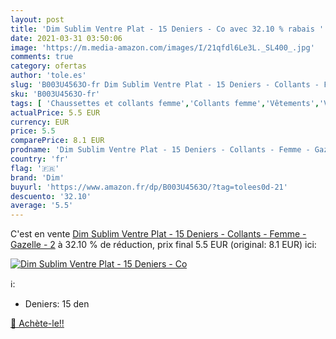 ```yaml
---
layout: post
title: 'Dim Sublim Ventre Plat - 15 Deniers - Co avec 32.10 % rabais '
date: 2021-03-31 03:50:06
image: 'https://m.media-amazon.com/images/I/21qfdl6Le3L._SL400_.jpg'
comments: true
category: ofertas
author: 'tole.es'
slug: 'B003U4563O-fr Dim Sublim Ventre Plat - 15 Deniers - Collants - Femme -...'
sku: 'B003U4563O-fr'
tags: [ 'Chaussettes et collants femme','Collants femme','Vêtements','Vêtements femme','dim', ]
actualPrice: 5.5 EUR
currency: EUR
price: 5.5
comparePrice: 8.1 EUR
prodname: 'Dim Sublim Ventre Plat - 15 Deniers - Collants - Femme - Gazelle - 2'
country: 'fr'
flag: '🇫🇷'
brand: 'Dim'
buyurl: 'https://www.amazon.fr/dp/B003U4563O/?tag=tolees0d-21'
descuento: '32.10'
average: '5.5'
---
```


C'est en vente [Dim Sublim Ventre Plat - 15 Deniers - Collants - Femme - Gazelle - 2](https://www.amazon.fr/dp/B003U4563O/?tag=tolees0d-21)  à  32.10 % de réduction, prix final  5.5 EUR (original: 8.1 EUR) ici:

[![Dim Sublim Ventre Plat - 15 Deniers - Co](https://m.media-amazon.com/images/I/21qfdl6Le3L._SL400_.jpg)](https://www.amazon.fr/dp/B003U4563O/?tag=tolees0d-21)

ℹ️:

- Deniers: 15 den

[🛒 Achète-le!!](https://www.amazon.fr/dp/B003U4563O/?tag=tolees0d-21)
